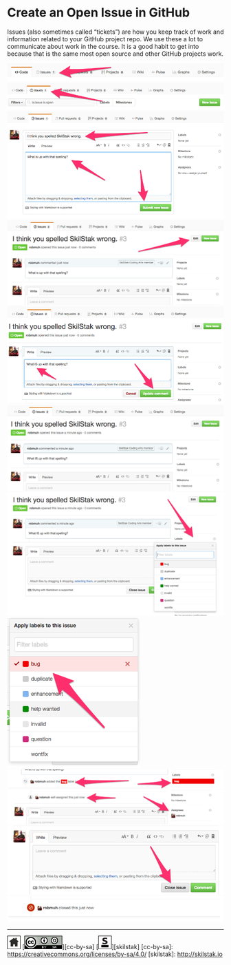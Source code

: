 # Create an Open Issue in GitHub

Issues (also sometimes called “tickets”) are how you keep track of
work and information related to your GitHub project repo. We use these
a lot to communicate about work in the course. It is a good habit to
get into because that is the same most open source and other GitHub
projects work.

![](/assets/issues1.png)
![](/assets/issues2.png)
![](/assets/issues3.png)
![](/assets/issues4.png)
![](/assets/issues5.png)
![](/assets/issues6.png)
![](/assets/issues7.png)
![](/assets/issues8.png)
![](/assets/issues9.png)
![](/assets/issues10.png)
![](/assets/issues11.png)
![](/assets/issues12.png)

---
[![home](/assets/home-bw.png)](/README.md)
[![cc-by-sa](/assets/cc-by-sa.png)][cc-by-sa]
[![skilstak](/assets/skilstak-logo-bw.png)][skilstak]
[cc-by-sa]: https://creativecommons.org/licenses/by-sa/4.0/
[skilstak]: http://skilstak.io

